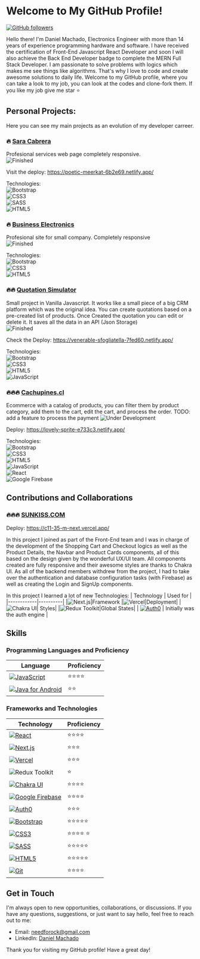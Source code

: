 # Welcome to My GitHub Profile!

[![GitHub followers](https://img.shields.io/github/followers/Needforock2?style=social)](https://github.com/Needforock2)

Hello there! I'm Daniel Machado, Electronics Engineer with more than 14 years of experience programming hardware and software. 
I have received the certification of Front-End Javascript React Developer and soon I will also achieve the Back End Developer badge to complete the MERN Full Stack Developer.
I am passionate to solve problems with logics which makes me see things like algorithms. That's why I love to code and create awesome solutions to daily life.
Welcome to my GitHub profile, where you can take a look to my job, you can look at the codes and clone-fork them. If you like my job give me star ⭐️ 



## Personal Projects: 
Here you can see my main projects as an evolution of my developer carreer.

### 🔥 [Sara Cabrera](https://github.com/Needforock2/Proyecto-Final-DanielMachado)
Profesional services web page completely responsive. </br>
![Finished](https://img.shields.io/badge/Status-Finished-00C853?style=for-the-badge)

Visit the deploy: https://poetic-meerkat-6b2e69.netlify.app/

Technologies: </br>
![Bootstrap](https://img.shields.io/badge/-Bootstrap-7952B3?logo=bootstrap&logoColor=white&style=for-the-badge) </br>
![CSS3](https://img.shields.io/badge/-CSS3-1572B6?logo=css3&logoColor=white&style=for-the-badge) </br>
![SASS](https://img.shields.io/badge/-Sass-CC6699?logo=sass&logoColor=white&style=for-the-badge) </br>
![HTML5](https://img.shields.io/badge/-HTML5-E34F26?logo=html5&logoColor=white&style=for-the-badge) </br>



### 🔥 [Business Electronics](https://priceless-booth-f5d813.netlify.app/)
Profesional site for small company. Completely responsive </br>
![Finished](https://img.shields.io/badge/Status-Finished-00C853?style=for-the-badge)

Technologies: </br>
![Bootstrap](https://img.shields.io/badge/-Bootstrap-7952B3?logo=bootstrap&logoColor=white&style=for-the-badge)</br>
![CSS3](https://img.shields.io/badge/-CSS3-1572B6?logo=css3&logoColor=white&style=for-the-badge)</br>
![HTML5](https://img.shields.io/badge/-HTML5-E34F26?logo=html5&logoColor=white&style=for-the-badge)</br>

### 🔥🔥 [Quotation Simulator](https://github.com/Needforock2/JS-Entrega-Final-Daniel-Machado)

Small project in Vanilla Javascript. It works like a small piece of a big CRM platform which was the original idea.
You can create quotations based on a pre-created list of products.
Once Created the quotation you can edit or delete it.
It saves all the data in an API (Json Storage)</br>
![Finished](https://img.shields.io/badge/Status-Finished-00C853?style=for-the-badge)

Check the Deploy: https://venerable-sfogliatella-7fed60.netlify.app/

Technologies: </br>
![Bootstrap](https://img.shields.io/badge/-Bootstrap-7952B3?logo=bootstrap&logoColor=white&style=for-the-badge)</br>
![CSS3](https://img.shields.io/badge/-CSS3-1572B6?logo=css3&logoColor=white&style=for-the-badge)</br>
![HTML5](https://img.shields.io/badge/-HTML5-E34F26?logo=html5&logoColor=white&style=for-the-badge)</br>
![JavaScript](https://img.shields.io/badge/-JavaScript-F7DF1E?logo=javascript&logoColor=white&style=for-the-badge)    </br>

### 🔥🔥🔥 [Cachupines.cl](https://github.com/Needforock2/react-preentrega2-daniel-machado)

Ecommerce with a catalog of products, you can filter them by product category, add them to the cart, edit the cart, and process the order.
TODO: add a feature to process the payment
![Under Development](https://img.shields.io/badge/Status-Under%20Development-FFCA28?style=for-the-badge)

Deploy: https://lovely-sprite-e733c3.netlify.app/

Technologies: </br>
![Bootstrap](https://img.shields.io/badge/-Bootstrap-7952B3?logo=bootstrap&logoColor=white&style=for-the-badge)</br>
![CSS3](https://img.shields.io/badge/-CSS3-1572B6?logo=css3&logoColor=white&style=for-the-badge)</br>
![HTML5](https://img.shields.io/badge/-HTML5-E34F26?logo=html5&logoColor=white&style=for-the-badge)</br>
![JavaScript](https://img.shields.io/badge/-JavaScript-F7DF1E?logo=javascript&logoColor=white&style=for-the-badge) </br>
![React](https://img.shields.io/badge/-React-61DAFB?logo=react&logoColor=white&style=for-the-badge)</br>
![Google Firebase](https://img.shields.io/badge/-Google%20Firebase-FFCA28?logo=firebase&logoColor=black&style=for-the-badge)

## Contributions and Collaborations

### 🔥🔥🔥 [SUNKISS.COM](https://github.com/Needforock2/Sunkiss)
Deploy:  https://c11-35-m-next.vercel.app/

In this project I joined as part of the Front-End team and I was in charge of the development of the Shopping Cart and Checkout logics as well as the Product Details, the Navbar and Product Cards components, all of this based on the design given by the wonderful UX/UI team. All components created are fully responsive and their awesome styles are thanks to Chakra UI.
As all of the backend members withdrew from the project, I had to take over the authentication and database configuration tasks (with Firebase) as well as creating the Login and SignUp components.

In this project I learned a lot of new Technologies:
| Technology | Used for |
|------------|----------|
|![Next.js](https://img.shields.io/badge/-Next.js-black?style=for-the-badge&logo=next.js)|Framework
|![Vercel](https://img.shields.io/badge/-Vercel-000000?style=for-the-badge&logo=vercel)|Deployment|
|![Chakra UI](https://img.shields.io/badge/-Chakra%20UI-319795?style=for-the-badge&logo=chakra-ui)| Styles|
|![Redux Toolkit](https://img.shields.io/badge/-Redux%20Toolkit-764ABC?style=for-the-badge&logo=redux)|Global States|
| [![Auth0](https://img.shields.io/badge/-Auth0-EB5424?logo=auth0&logoColor=white&style=for-the-badge)](https://auth0.com/)                 | Initially was the auth engine        |

## Skills

### Programming Languages and Proficiency

| Language           | Proficiency         |
| ------------------ | ------------------- |
| [![JavaScript](https://img.shields.io/badge/-JavaScript-F7DF1E?logo=javascript&logoColor=white&style=for-the-badge)](https://www.javascript.com/)           | ⭐️⭐️⭐️⭐️        |
| [![Java for Android](https://img.shields.io/badge/-Java%20for%20Android-3DDC84?logo=android&logoColor=white&style=for-the-badge)](https://developer.android.com/)   | ⭐️⭐️            |

### Frameworks and Technologies

| Technology         | Proficiency         |
| ------------------ | ------------------- |
| [![React](https://img.shields.io/badge/-React-61DAFB?logo=react&logoColor=white&style=for-the-badge)](https://react.dev/)                 | ⭐️⭐️⭐️⭐️     |
| [![Next.js](https://img.shields.io/badge/-Next.js-000000?logo=next.js&logoColor=white&style=for-the-badge)](https://nextjs.org/)          | ⭐️⭐️⭐️         |
| [![Vercel](https://img.shields.io/badge/-Vercel-000000?logo=vercel&logoColor=white&style=for-the-badge)](https://vercel.com/)             | ⭐️⭐️⭐️            |
|![Redux Toolkit](https://img.shields.io/badge/-Redux%20Toolkit-764ABC?style=for-the-badge&logo=redux)|⭐️|
| [![Chakra UI](https://img.shields.io/badge/-Chakra%20UI-319795?logo=chakra-ui&logoColor=white&style=for-the-badge)](https://chakra-ui.com/) | ⭐️⭐️⭐️⭐️            |
| [![Google Firebase](https://img.shields.io/badge/-Google%20Firebase-FFCA28?logo=firebase&logoColor=black&style=for-the-badge)](https://firebase.google.com/)   | ⭐️⭐️⭐️⭐️            |
| [![Auth0](https://img.shields.io/badge/-Auth0-EB5424?logo=auth0&logoColor=white&style=for-the-badge)](https://auth0.com/)                 | ⭐️⭐️⭐️         |
| [![Bootstrap](https://img.shields.io/badge/-Bootstrap-7952B3?logo=bootstrap&logoColor=white&style=for-the-badge)](https://getbootstrap.com/) | ⭐️⭐️⭐️⭐️⭐️     |
| [![CSS3](https://img.shields.io/badge/-CSS3-1572B6?logo=css3&logoColor=white&style=for-the-badge)](https://www.css3.com/)                 | ⭐️⭐️⭐️⭐️ ⭐️        |
| [![SASS](https://img.shields.io/badge/-Sass-CC6699?logo=sass&logoColor=white&style=for-the-badge)](https://sass-lang.com/)                 | ⭐️⭐️⭐️⭐️⭐️     |
| [![HTML5](https://img.shields.io/badge/-HTML5-E34F26?logo=html5&logoColor=white&style=for-the-badge)](https://html.com/html5/)              | ⭐️⭐️⭐️⭐️⭐️     |
| [![Git](https://img.shields.io/badge/-Git-F05032?logo=git&logoColor=white&style=for-the-badge)](https://git-scm.com/)                    | ⭐️⭐️⭐️⭐️         |


## Get in Touch

I'm always open to new opportunities, collaborations, or discussions. If you have any questions, suggestions, or just want to say hello, feel free to reach out to me:

- Email: needforock@gmail.com
- LinkedIn: [Daniel Machado](https://www.linkedin.com/in/daniel-machado-a21a5a27a/)


Thank you for visiting my GitHub profile! Have a great day!
